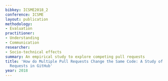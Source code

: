 ```yaml
---
bibkey: ICSME2018_2
conference: ICSME
layout: publication
methodology:
- Evaluation
practitioner:
- Understanding
- Communication
researcher:
- Socio-technical effects
summary: An empirical study to explore competing pull requests
title: 'How do Multiple Pull Requests Change the Same Code: A Study of Competing Pull
  Requests in GitHub'
year: 2018
---
```

